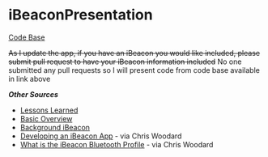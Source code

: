 iBeaconPresentation
===================

[Code Base](http://www.devfright.com/ibeacons-tutorial-ios-7-clbeaconregion-clbeacon/)

<s>As I update the app, if you have an iBeacon you would like included, please submit pull request to have your iBeacon information included</s> No one submitted any pull requests so I will present code from code base available in link above

***Other Sources***

* [Lessons Learned](http://mutualmobile.github.io/blog/2014/05/07/ibeacons-lessons-learned/)
* [Basic Overview](http://daveaddey.com/?p=1252)
* [Background iBeacon](http://developer.radiusnetworks.com/2013/11/13/ibeacon-monitoring-in-the-background-and-foreground.html)
* [Developing an iBeacon App](http://beekn.net/developing-ibeacon-app/) - via Chris Woodard
* [What is the iBeacon Bluetooth Profile](http://stackoverflow.com/questions/18906988/what-is-the-ibeacon-bluetooth-profile) - via Chris Woodard

